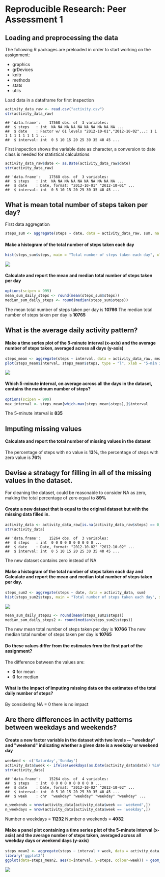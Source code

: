# Reproducible Research: Peer Assessment 1


## Loading and preprocessing the data

The following R packages are preloaded in order to start working on the assignment:
- graphics
- grDevices
- knitr
- methods
- stats
- utils

Load data in a dataframe for first inspection


```r
activity_data_raw <- read.csv("activity.csv")
str(activity_data_raw)
```

```
## 'data.frame':	17568 obs. of  3 variables:
##  $ steps   : int  NA NA NA NA NA NA NA NA NA NA ...
##  $ date    : Factor w/ 61 levels "2012-10-01","2012-10-02",..: 1 1 1 1 1 1 1 1 1 1 ...
##  $ interval: int  0 5 10 15 20 25 30 35 40 45 ...
```

First inspection shows the variable date as character, a conversion to date class is needed for statistical calculations 


```r
activity_data_raw$date <- as.Date(activity_data_raw$date)
str(activity_data_raw)
```

```
## 'data.frame':	17568 obs. of  3 variables:
##  $ steps   : int  NA NA NA NA NA NA NA NA NA NA ...
##  $ date    : Date, format: "2012-10-01" "2012-10-01" ...
##  $ interval: int  0 5 10 15 20 25 30 35 40 45 ...
```

## What is mean total number of steps taken per day?

First data aggregation


```r
steps_sum <- aggregate(steps ~ date, data = activity_data_raw, sum, na.rm=TRUE)
```

#### Make a histogram of the total number of steps taken each day


```r
hist(steps_sum$steps, main = "Total number of steps taken each day", xlab = "Steps")
```

![](PA1_template_files/figure-html/unnamed-chunk-4-1.png)<!-- -->

#### Calculate and report the mean and median total number of steps taken per day


```r
options(scipen = 999)
mean_sum_daily_steps <- round(mean(steps_sum$steps))
median_sum_daily_steps <- round(median(steps_sum$steps))
```

The mean total number of steps taken per day is **10766**
The median total number of steps taken per day is **10765**

## What is the average daily activity pattern?

#### Make a time series plot of the 5-minute interval (x-axis) and the average number of steps taken, averaged across all days (y-axis)



```r
steps_mean <- aggregate(steps ~ interval, data = activity_data_raw, mean, na.rm=TRUE)
plot(steps_mean$interval, steps_mean$steps, type = "l", xlab = "5-min interval", ylab = "Average number of steps", main = "Time series")
```

![](PA1_template_files/figure-html/unnamed-chunk-6-1.png)<!-- -->

#### Which 5-minute interval, on average across all the days in the dataset, contains the maximum number of steps?


```r
options(scipen = 999)
max_interval <- steps_mean[which.max(steps_mean$steps),]$interval
```

The 5-minute interval is **835**

## Imputing missing values

#### Calculate and report the total number of missing values in the dataset



The percentage of steps with no value is **13%**, the percentage of steps with zero value is **76%**

## Devise a strategy for filling in all of the missing values in the dataset.

For cleaning the dataset, could be reasonable to consider NA as zero, making the total percentage of zero equal to **89%**

#### Create a new dataset that is equal to the original dataset but with the missing data filled in.


```r
activity_data <- activity_data_raw[is.na(activity_data_raw$steps) == 0,]
str(activity_data)
```

```
## 'data.frame':	15264 obs. of  3 variables:
##  $ steps   : int  0 0 0 0 0 0 0 0 0 0 ...
##  $ date    : Date, format: "2012-10-02" "2012-10-02" ...
##  $ interval: int  0 5 10 15 20 25 30 35 40 45 ...
```

The new dataset contains zero instead of NA

#### Make a histogram of the total number of steps taken each day and Calculate and report the mean and median total number of steps taken per day.


```r
steps_sum2 <- aggregate(steps ~ date, data = activity_data, sum)
hist(steps_sum2$steps, main = "Total number of steps taken each day", xlab = "Steps")
```

![](PA1_template_files/figure-html/unnamed-chunk-10-1.png)<!-- -->

```r
mean_sum_daily_steps2 <- round(mean(steps_sum2$steps))
median_sum_daily_steps2 <- round(median(steps_sum2$steps))
```

The new mean total number of steps taken per day is **10766**
The new median total number of steps taken per day is **10765**


#### Do these values differ from the estimates from the first part of the assignment?

The difference between the values are:

- **0** for mean
- **0** for median

#### What is the impact of imputing missing data on the estimates of the total daily number of steps?

By considering NA = 0 there is no impact

## Are there differences in activity patterns between weekdays and weekends?

#### Create a new factor variable in the dataset with two levels -- "weekday" and "weekend" indicating whether a given date is a weekday or weekend day


```r
weekend <- c('Saturday','Sunday')
activity_data$week <- ifelse(weekdays(as.Date(activity_data$date)) %in% weekend, 'weekend', 'weekday')
str(activity_data)
```

```
## 'data.frame':	15264 obs. of  4 variables:
##  $ steps   : int  0 0 0 0 0 0 0 0 0 0 ...
##  $ date    : Date, format: "2012-10-02" "2012-10-02" ...
##  $ interval: int  0 5 10 15 20 25 30 35 40 45 ...
##  $ week    : chr  "weekday" "weekday" "weekday" "weekday" ...
```

```r
n_weekends = nrow(activity_data[activity_data$week == 'weekend',])
n_weekdays = nrow(activity_data[activity_data$week == 'weekday',])
```

Number o weekdays = **11232**
Number o weekends = **4032**

#### Make a panel plot containing a time series plot of the 5-minute interval (x-axis) and the average number of steps taken, averaged across all weekday days or weekend days (y-axis)


```r
steps_mean2 <- aggregate(steps ~ interval + week, data = activity_data, mean)
library('ggplot2')
ggplot(data=steps_mean2, aes(x=interval, y=steps, colour=week)) + geom_line()
```

![](PA1_template_files/figure-html/unnamed-chunk-12-1.png)<!-- -->

